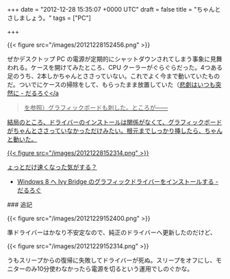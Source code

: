 
+++
date = "2012-12-28 15:35:07 +0000 UTC"
draft = false
title = "ちゃんとさしましょう。"
tags = ["PC"]

+++


{{< figure src="/images/20121228152456.png"  >}}

ぜかデスクトップ PC の電源が定期的にシャットダウンされてしまう事象に見舞われる。ケースを開けてみたところ、CPU クーラーがぐらぐらだった。4つある足のうち、2本しかちゃんとささっていない。これでよく今まで動いていたものだ。ついでにケースの掃除をして、もらったまま放置していた（<a href="https://blog.daruyanagi.jp/entry/2012/09/24/215346">悲劇はいつも突然に - だるろぐ</a

> を参照）グラフィックボードも刺した。ところが――<script>    window.twttr = (function(d, s, id) {        var js, fjs = d.getElementsByTagName(s)[0],            t = window.twttr || {};        if (d.getElementById(id)) return t;        js = d.createElement(s);        js.id = id;        js.src = "https://platform.twitter.com/widgets.js";        fjs.parentNode.insertBefore(js, fjs);        t._e = [];        t.ready = function(f) {            t._e.push(f);        };        return t;    }(document, "script", "twitter-wjs"));</script>

<script>    twttr.ready(function (twttr) {        var el = document.getElementsByClassName('twitter-syntax-tweet-id-284531759742332928');        for (var i=0;i<el.length;i++) {            if (!!el[i].getAttribute('data-is-tweet-loaded')){                continue;            }            el[i].setAttribute('data-is-tweet-loaded', '1');            twttr.widgets.createTweet('284531759742332928',el[i],{});        }    });</script>

<div class="twitter-syntax-tweet-id-284531759742332928"></div>結局のところ、ドライバーのインストールは関係がなくて、グラフィックボードがちゃんとささっていなかっただけみたい。根元までしっかり挿したら、ちゃんと動いた。

{{< figure src="/images/20121228152314.png"  >}}

ょっとだけ速くなった気がする？

<ul>
<li><a href="https://blog.daruyanagi.jp/entry/2012/05/05/060610">Windows 8 へ Ivy Bridge のグラフィックドライバーをインストールする - だるろぐ</a></li>
</ul>
<div class="section">
    ### 追記
    

{{< figure src="/images/20121229152400.png"  >}}

準ドライバーはかなり不安定なので、純正のドライバーへ更新したのだけど、

{{< figure src="/images/20121229152314.png"  >}}

うもスリープからの復帰に失敗してドライバーが死ぬ。スリープをオフにし、モニターのみ10分使わなかったら電源を切るという運用でしのぐかな。

</div>

